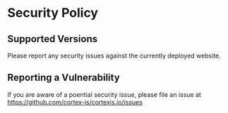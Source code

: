 # Security Policy

## Supported Versions

Please report any security issues against the currently deployed website.

## Reporting a Vulnerability

If you are aware of a poential security issue, please file an issue at https://github.com/cortex-js/cortexjs.io/issues
